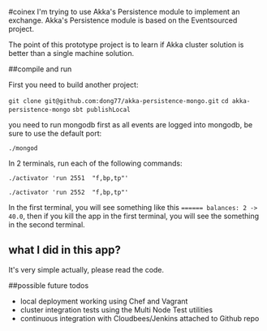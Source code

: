 #coinex
I'm trying to use Akka's Persistence module to implement an exchange. Akka's Persistence module is based on the Eventsourced project.

The point of this prototype project is to learn if Akka cluster solution is better than a single machine solution.

##compile and run

First you need to build another project:

`git clone git@github.com:dong77/akka-persistence-mongo.git`
`cd akka-persistence-mongo`
`sbt publishLocal`

you need to run mongodb first as all events are logged into mongodb, be sure to use the default port:

`./mongod`


In 2 terminals, run each of the following commands:

`./activator 'run 2551  "f,bp,tp"'`

`./activator 'run 2552  "f,bp,tp"'`



In the first terminal, you will see something like this `====== balances: 2 -> 40.0`, then if you kill the app in the first terminal, you will see the something in the second terminal. 

## what I did in this app?
It's very simple actually, please read the code.


##possible future todos

- local deployment working using Chef and Vagrant
- cluster integration tests using the Multi Node Test utilities
- continuous integration with Cloudbees/Jenkins attached to Github repo
